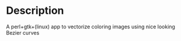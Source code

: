# Description

A perl+gtk+(linux) app to vectorize coloring images using nice looking Bezier curves

